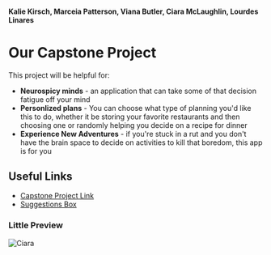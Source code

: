 
#### Kalie Kirsch, Marceia Patterson, Viana Butler, Ciara McLaughlin, Lourdes Linares

# Our Capstone Project


This project will be helpful for:
<ul>
  
  <li><strong>Neurospicy minds</strong> - an application that can take some of that decision fatigue off your mind</li>

  <li><strong>Personlized plans</strong> - You can choose what type of planning you'd like this to do, whether it be storing your favorite restaurants and then choosing one or randomly helping you decide on a recipe for dinner</li>
  
  <li><strong>Experience New Adventures</strong> - if you're stuck in a rut and you don't have the brain space to decide on activities to kill that boredom, this app is for you</li>

</ul>

## Useful Links


- [Capstone Project Link](https://github.com/GothicLolita229/IDontKnowHowButTheyFoundMe)
- [Suggestions Box](http://linaresl1836.pythonanywhere.com)



### Little Preview
![Ciara](https://user-images.githubusercontent.com/90853197/219964200-92f21177-96e4-4c85-98a4-17ab0f046976.png)

